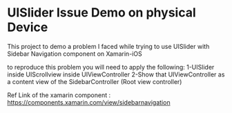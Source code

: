 # UISlider Issue Demo on physical Device
This project to demo a problem I faced while trying to use UISlider with Sidebar Navigation component on Xamarin-iOS

to reproduce this problem you will need to apply the following:
1-UISlider inside UIScrollview inside UIViewController
2-Show that UIViewController as a content view of the SidebarController (Root view controller)

Ref Link of the xamarin component :
https://components.xamarin.com/view/sidebarnavigation
